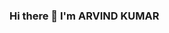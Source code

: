 ### Hi there 👋 I'm ARVIND KUMAR 

<!--
**arvindk2025/arvindk2025** is a ✨ _special_ ✨ repository because its `README.md` (this file) appears on your GitHub profile.

Here are some ideas to get you started:

- 🔭 I’m currently working on ...
- 🌱 I’m currently learning Electronics & Communication Engineering 
- 👯 I’m looking to collaborate on ...
- 🤔 I’m looking for help with ...
- 💬 Ask me about ...
- 📫 How to reach me: arvindnisha@gmail.com
- 😄 Pronouns: ...
- ⚡ Fun fact: ...
-->
